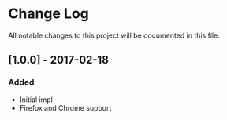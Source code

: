 # Change Log

All notable changes to this project will be documented in this file.

## [1.0.0] - 2017-02-18

### Added

- Initial impl
- Firefox and Chrome support
